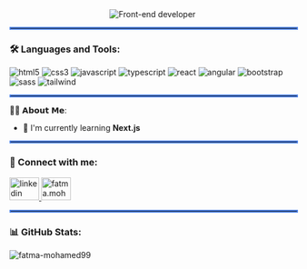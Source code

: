 <div align="center">
 <img src="https://readme-typing-svg.herokuapp.com?font=Fira+Code&weight=600&size=28&duration=3000&pause=1500&center=true&vCenter=true&width=900&height=70&color=006400&background=F0FFF0&lines=Hi+%F0%9F%91%8B+I'm+Fatma+Mohamed+Ali;Front-End+Developer;Graduate+From+ITI+(Egypt);Track+=>+Web+Development+using+MERN+Stack." alt="Front-end developer" />
</div>

<div align="center">
  <hr style="border: 2px solid #4B81E7; width: 100%;">
</div>




### 🛠️ Languages and Tools:

<p align="left">
 <img src="https://img.shields.io/badge/-HTML5-0D1117?style=flat&logo=html5" alt="html5" />
 <img src="https://img.shields.io/badge/-CSS3-0D1117?style=flat&logo=css3" alt="css3" />
 <img src="https://img.shields.io/badge/-JavaScript-0D1117?style=flat&logo=javascript" alt="javascript" />
 <img src="https://img.shields.io/badge/-TypeScript-0D1117?style=flat&logo=typescript" alt="typescript" />
 <img src="https://img.shields.io/badge/-React-0D1117?style=flat&logo=react" alt="react" />
 <img src="https://img.shields.io/badge/-Angular-0D1117?style=flat&logo=angular" alt="angular" />
 <img src="https://img.shields.io/badge/-Bootstrap-0D1117?style=flat&logo=bootstrap" alt="bootstrap" />
 <img src="https://img.shields.io/badge/-Sass-0D1117?style=flat&logo=sass" alt="sass" />
 <img src="https://img.shields.io/badge/-Tailwind-0D1117?style=flat&logo=tailwindcss" alt="tailwind" />
</p>



<div align="center">
  <hr style="border: 2px solid #4B81E7; width: 100%;">
</div>
 👩‍💻 𝗔𝗯𝗼𝘂𝘁 𝗠𝗲:

- 🌱 I'm currently learning **Next.js**


<div align="center">
  <hr style="border: 2px solid #4B81E7; width: 100%;">
</div>

### 🤝 Connect with me:

<div align="left">
  <a href="https://linkedin.com/in/fatma-mohamed-alii" target="_blank" alt="https://linkedin.com/in/fatma-mohamed-alii">
    <img src="https://raw.githubusercontent.com/maurodesouza/profile-readme-generator/master/src/assets/icons/social/linkedin/default.svg" width="52" height="40" alt="linkedin logo" />
  </a>
  <a href="mailto:fatma.mohamed13499@gmail.com" target="_blank">
    <img src="https://raw.githubusercontent.com/maurodesouza/profile-readme-generator/master/src/assets/icons/social/gmail/default.svg" width="52" height="40" alt="fatma.mohamed13499@gmail.com" />
  </a>
</div>




<div align="center">
  <hr style="border: 2px solid #4B81E7; width: 100%;">
</div>



### 📊 GitHub Stats:


<p>
 <img align="left" src="https://github-readme-stats.vercel.app/api/top-langs?username=fatma-mohamed99&show_icons=true&locale=en&layout=compact&theme=dark&bg_color=0D1117" alt="fatma-mohamed99" />
</p>






